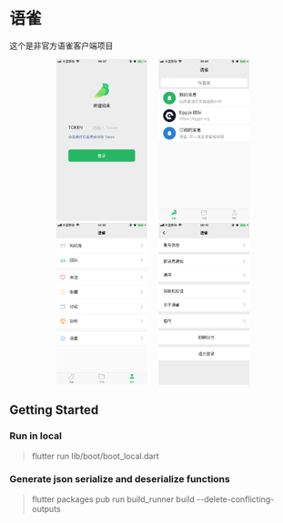 # 语雀

这个是非官方语雀客户端项目


<p align="center"><img width="160" style="margin: 0 10px" src="./screenshot/login.png"><img width="160" style="margin: 0 10px" src="./screenshot/yuque.png"><img width="160" style="margin: 0 10px" src="./screenshot/me.png"><img width="160" style="margin: 0 10px" src="./screenshot/setting.png"></p>


## Getting Started

### Run in local

> flutter run lib/boot/boot_local.dart


### Generate json serialize and deserialize functions

> flutter packages pub run build_runner build --delete-conflicting-outputs